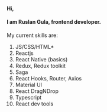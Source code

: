 #### Hi, 

#### I am Ruslan Gula, frontend developer.

My current skills are:

1. JS/CSS/HTML*
2. Reactjs
3. React Native (basics)
4. Redux, Redux toolkit
5. Saga
6. React Hooks, Router, Axios
7. Material UI
8. React DragNDrop
9. Typescript
10. React dev tools
